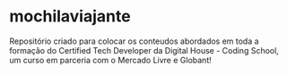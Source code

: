 # mochilaviajante
Repositório criado para colocar os conteudos abordados em toda a formação do Certified Tech Developer da Digital House - Coding School, um curso em parceria com o Mercado Livre e Globant!
